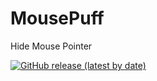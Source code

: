 # MousePuff
Hide Mouse Pointer

[![GitHub release (latest by date)](https://img.shields.io/github/v/release/setsumi/mousepuff?style=for-the-badge)](https://github.com/setsumi/MousePuff/releases)
